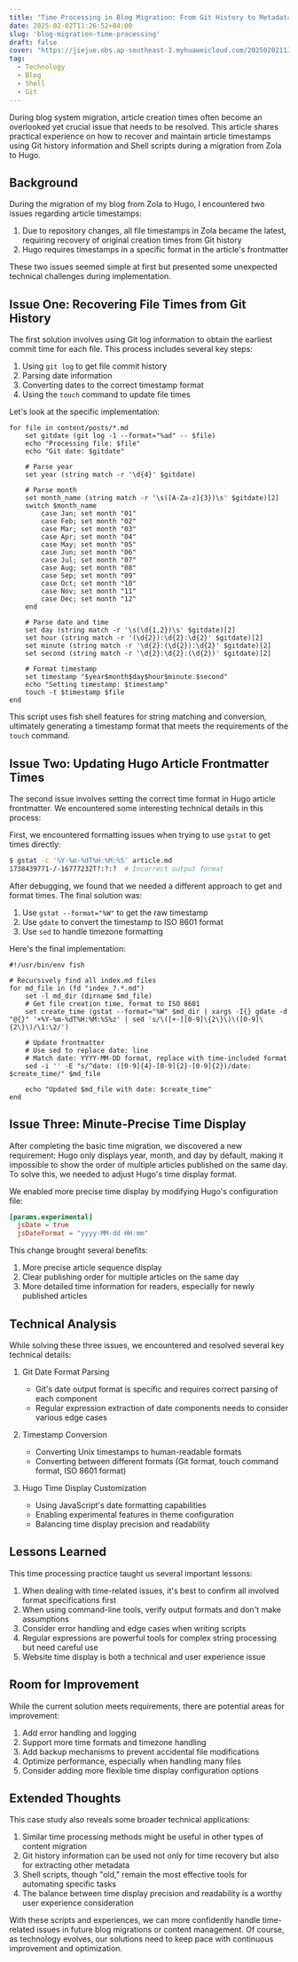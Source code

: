 ```yaml
---
title: "Time Processing in Blog Migration: From Git History to Metadata"
date: 2025-02-02T11:26:52+04:00
slug: 'blog-migration-time-processing'
draft: false
cover: "https://jiejue.obs.ap-southeast-1.myhuaweicloud.com/20250202113321139.webp"
tag:
  - Technology
  - Blog
  - Shell
  - Git
---
```


During blog system migration, article creation times often become an overlooked yet crucial issue that needs to be resolved. This article shares practical experience on how to recover and maintain article timestamps using Git history information and Shell scripts during a migration from Zola to Hugo.

<!--more-->

## Background

During the migration of my blog from Zola to Hugo, I encountered two issues regarding article timestamps:

1. Due to repository changes, all file timestamps in Zola became the latest, requiring recovery of original creation times from Git history
2. Hugo requires timestamps in a specific format in the article's frontmatter

These two issues seemed simple at first but presented some unexpected technical challenges during implementation.

## Issue One: Recovering File Times from Git History

The first solution involves using Git log information to obtain the earliest commit time for each file. This process includes several key steps:

1. Using `git log` to get file commit history
2. Parsing date information
3. Converting dates to the correct timestamp format
4. Using the `touch` command to update file times

Let's look at the specific implementation:

```fish
for file in content/posts/*.md
    set gitdate (git log -1 --format="%ad" -- $file)
    echo "Processing file: $file"
    echo "Git date: $gitdate"
    
    # Parse year
    set year (string match -r '\d{4}' $gitdate)
    
    # Parse month
    set month_name (string match -r '\s([A-Za-z]{3})\s' $gitdate)[2]
    switch $month_name
        case Jan; set month "01"
        case Feb; set month "02"
        case Mar; set month "03"
        case Apr; set month "04"
        case May; set month "05"
        case Jun; set month "06"
        case Jul; set month "07"
        case Aug; set month "08"
        case Sep; set month "09"
        case Oct; set month "10"
        case Nov; set month "11"
        case Dec; set month "12"
    end
    
    # Parse date and time
    set day (string match -r '\s(\d{1,2})\s' $gitdate)[2]
    set hour (string match -r '(\d{2}):\d{2}:\d{2}' $gitdate)[2]
    set minute (string match -r '\d{2}:(\d{2}):\d{2}' $gitdate)[2]
    set second (string match -r '\d{2}:\d{2}:(\d{2})' $gitdate)[2]
    
    # Format timestamp
    set timestamp "$year$month$day$hour$minute.$second"
    echo "Setting timestamp: $timestamp"
    touch -t $timestamp $file
end
```

This script uses fish shell features for string matching and conversion, ultimately generating a timestamp format that meets the requirements of the `touch` command.

## Issue Two: Updating Hugo Article Frontmatter Times

The second issue involves setting the correct time format in Hugo article frontmatter. We encountered some interesting technical details in this process:

First, we encountered formatting issues when trying to use `gstat` to get times directly:

```bash
$ gstat -c '%Y-%m-%dT%H:%M:%S' article.md
1738439771-/-16777232T?:?:?  # Incorrect output format
```

After debugging, we found that we needed a different approach to get and format times. The final solution was:

1. Use `gstat --format="%W"` to get the raw timestamp
2. Use `gdate` to convert the timestamp to ISO 8601 format
3. Use `sed` to handle timezone formatting

Here's the final implementation:

```fish
#!/usr/bin/env fish

# Recursively find all index.md files
for md_file in (fd "index_?.*.md")
    set -l md_dir (dirname $md_file)
    # Get file creation time, format to ISO 8601
    set create_time (gstat --format="%W" $md_dir | xargs -I{} gdate -d "@{}" '+%Y-%m-%dT%H:%M:%S%z' | sed 's/\([+-][0-9]\{2\}\)\([0-9]\{2\}\)/\1:\2/')
    
    # Update frontmatter
    # Use sed to replace date: line
    # Match date: YYYY-MM-DD format, replace with time-included format
    sed -i '' -E "s/^date: ([0-9]{4}-[0-9]{2}-[0-9]{2})/date: $create_time/" $md_file
    
    echo "Updated $md_file with date: $create_time"
end
```

## Issue Three: Minute-Precise Time Display

After completing the basic time migration, we discovered a new requirement: Hugo only displays year, month, and day by default, making it impossible to show the order of multiple articles published on the same day. To solve this, we needed to adjust Hugo's time display format.

We enabled more precise time display by modifying Hugo's configuration file:

```toml
[params.experimental]
  jsDate = true
  jsDateFormat = "yyyy-MM-dd HH:mm"
```

This change brought several benefits:

1. More precise article sequence display
2. Clear publishing order for multiple articles on the same day
3. More detailed time information for readers, especially for newly published articles

## Technical Analysis

While solving these three issues, we encountered and resolved several key technical details:

1. Git Date Format Parsing
   - Git's date output format is specific and requires correct parsing of each component
   - Regular expression extraction of date components needs to consider various edge cases

2. Timestamp Conversion
   - Converting Unix timestamps to human-readable formats
   - Converting between different formats (Git format, touch command format, ISO 8601 format)

3. Hugo Time Display Customization
   - Using JavaScript's date formatting capabilities
   - Enabling experimental features in theme configuration
   - Balancing time display precision and readability

## Lessons Learned

This time processing practice taught us several important lessons:

1. When dealing with time-related issues, it's best to confirm all involved format specifications first
2. When using command-line tools, verify output formats and don't make assumptions
3. Consider error handling and edge cases when writing scripts
4. Regular expressions are powerful tools for complex string processing but need careful use
5. Website time display is both a technical and user experience issue

## Room for Improvement

While the current solution meets requirements, there are potential areas for improvement:

1. Add error handling and logging
2. Support more time formats and timezone handling
3. Add backup mechanisms to prevent accidental file modifications
4. Optimize performance, especially when handling many files
5. Consider adding more flexible time display configuration options

## Extended Thoughts

This case study also reveals some broader technical applications:

1. Similar time processing methods might be useful in other types of content migration
2. Git history information can be used not only for time recovery but also for extracting other metadata
3. Shell scripts, though "old," remain the most effective tools for automating specific tasks
4. The balance between time display precision and readability is a worthy user experience consideration

With these scripts and experiences, we can more confidently handle time-related issues in future blog migrations or content management. Of course, as technology evolves, our solutions need to keep pace with continuous improvement and optimization.
